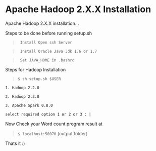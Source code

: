 Apache Hadoop 2.X.X Installation
==============

Apache Hadoop 2.X.X installation...

Steps to be done before running setup.sh

>``` Install Open ssh Server```

>``` Install Oracle Java Jdk 1.6 or 1.7```

>``` Set JAVA_HOME in .bashrc```

Steps for Hadoop Installation

>```$ sh setup.sh $USER```

```1. Hadoop 2.2.0```

```2. Hadoop 2.3.0```

```3. Apache Spark 0.8.0```

```select required option 1 or 2 or 3 : |```


Now Check your Word count program result at 

>```$ localhost:50070``` (output folder)

Thats it :)
